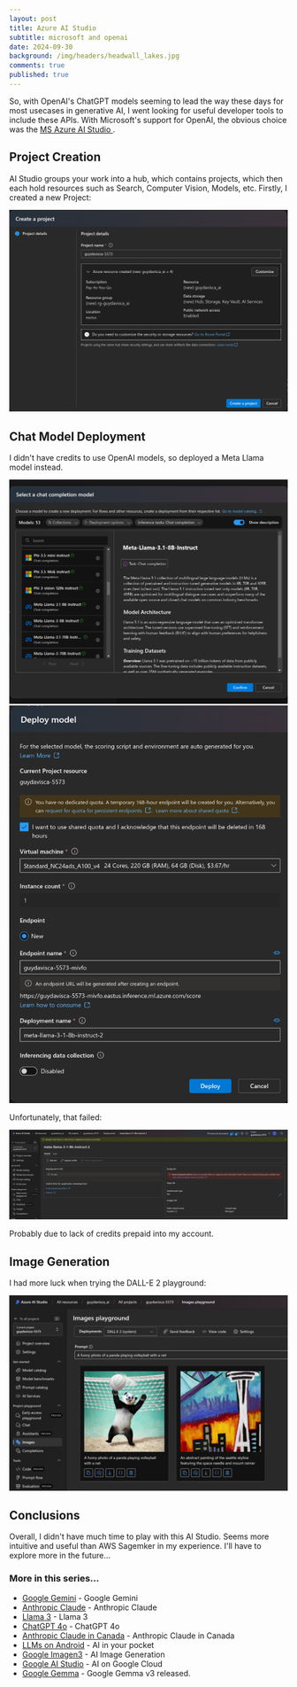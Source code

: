 ```yaml
---
layout: post
title: Azure AI Studio
subtitle: microsoft and openai
date: 2024-09-30
background: /img/headers/headwall_lakes.jpg
comments: true
published: true
---
```


So, with OpenAI's ChatGPT models seeming to lead the way these days for most usecases in generative AI, I went looking for useful developer tools to include these APIs.  With Microsoft's support for OpenAI, the obvious choice was the [MS Azure AI Studio ](https://ai.azure.com/).

## Project Creation

AI Studio groups your work into a hub, which contains projects, which then each hold resources such as Search, Computer Vision, Models, etc. Firstly, I created a new Project:

<img src="/img/posts/azure-ai-studio-create-project.png" class="img-fluid" />


## Chat Model Deployment

I didn't have credits to use OpenAI models, so deployed a Meta Llama model instead.

<img src="/img/posts/azure-ai-studio-deploy-llama1.png" class="img-fluid" />

<img src="/img/posts/azure-ai-studio-deploy-llama2.png" class="img-fluid" />

Unfortunately, that failed:

<img src="/img/posts/azure-ai-studio-deploy-llama3.png" class="img-fluid" />

Probably due to lack of credits prepaid into my account.

## Image Generation

I had more luck when trying the DALL-E 2 playground:

<img src="/img/posts/azure-ai-studio-create-image.png" class="img-fluid" />

## Conclusions

Overall, I didn't have much time to play with this AI Studio.  Seems more intuitive and useful than AWS Sagemker in my experience.  I'll have to explore more in the future...

### More in this series...
* [Google Gemini](/2024/02/16/google-gemini) - Google Gemini
* [Anthropic Claude](/2024/03/04/anthropic-claude) - Anthropic Claude
* [Llama 3](/2024/04/19/llama-3) - Llama 3
* [ChatGPT 4o](/2024/05/21/chatgpt-4o) - ChatGPT 4o
* [Anthropic Claude in Canada](/2024/06/05/anthropic-claude-canada) - Anthropic Claude in Canada
* [LLMs on Android](/2024/07/18/llms-on-android) - AI in your pocket
* [Google Imagen3](/2024/08/28/google-imgen3) - AI Image Generation
* [Google AI Studio](/2024/12/08/google-ai-studio) - AI on Google Cloud
* [Google Gemma](/2025/03/12/google-gemma3) - Google Gemma v3 released.
